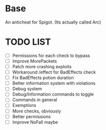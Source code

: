 # Base
An anticheat for Spigot. (Its actually called Arc)

# TODO LIST

- [ ] Permissions for each check to bypass
- [ ] Improve MorePackets
- [ ] Patch more crashing exploits
- [ ] Workaround /effect for BadEffects check
- [ ] Fix BadEffects potion duration
- [ ] Better information system with violations
- [ ] Debug system
- [ ] Debug/Information commands to toggle
- [ ] Commands in general
- [ ] Exemptions 
- [ ] More checks, obviously
- [ ] Better permissions
- [ ] Improve NoFall maybe

